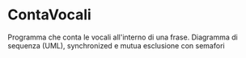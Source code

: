 # ContaVocali
Programma che conta le vocali all'interno di una frase. Diagramma di sequenza (UML), synchronized e mutua esclusione con semafori
